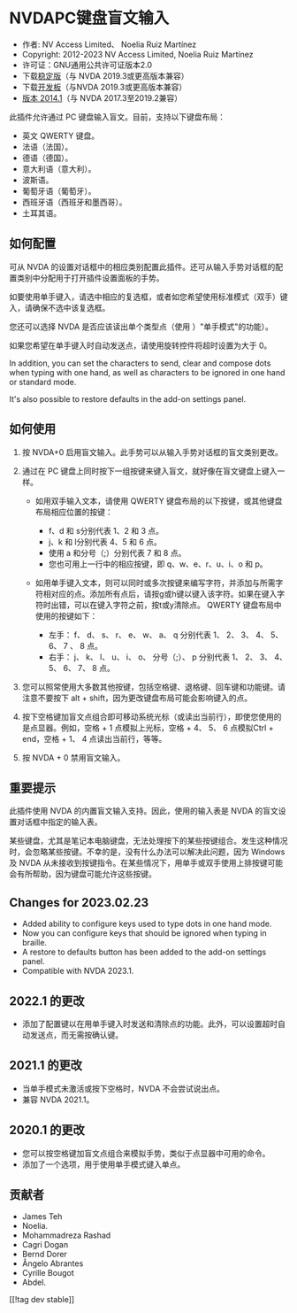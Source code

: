# NVDAPC键盘盲文输入 #

* 作者: NV Access Limited、 Noelia Ruiz Martínez
* Copyright: 2012-2023 NV Access Limited, Noelia Ruiz Martínez
* 许可证：GNU通用公共许可证版本2.0
* 下载[稳定版][1]（与 NVDA 2019.3或更高版本兼容）
* 下载[开发板][2]（与NVDA 2019.3或更高版本兼容）
* [版本 2014.1][3]（与 NVDA 2017.3至2019.2兼容）

此插件允许通过 PC 键盘输入盲文。目前，支持以下键盘布局：

* 英文 QWERTY 键盘。
* 法语（法国）。
* 德语（德国）。
* 意大利语（意大利）。
* 波斯语。
* 葡萄牙语（葡萄牙）。
* 西班牙语（西班牙和墨西哥）。
* 土耳其语。

## 如何配置

可从 NVDA 的设置对话框中的相应类别配置此插件。还可从输入手势对话框的配置类别中分配用于打开插件设置面板的手势。

如要使用单手键入，请选中相应的复选框，或者如您希望使用标准模式（双手）键入，请确保不选中该复选框。

您还可以选择 NVDA 是否应该读出单个类型点（使用 ）"单手模式"的功能）。

如果您希望在单手键入时自动发送点，请使用旋转控件将超时设置为大于 0。

In addition, you can set the characters to send, clear and compose dots when
typing with one hand, as well as characters to be ignored in one hand or
standard mode.

It's also possible to restore defaults in the add-on settings panel.

## 如何使用

1. 按 NVDA+0 启用盲文输入。此手势可以从输入手势对话框的盲文类别更改。
2. 通过在 PC 键盘上同时按下一组按键来键入盲文，就好像在盲文键盘上键入一样。

	* 如用双手输入文本，请使用 QWERTY 键盘布局的以下按键，或其他键盘布局相应位置的按键：

		* f、d 和 s分别代表 1、2 和 3 点。
		* j、k 和 l分别代表 4、5 和 6 点。
		* 使用 a 和分号（;）分别代表 7 和 8 点。
		* 您也可用上一行中的相应按键，即 q、w、e、r、u、i、o 和 p。

	* 如用单手键入文本，则可以同时或多次按键来编写字符，并添加与所需字符相对应的点。添加所有点后，请按g或h键以键入该字符。如果在键入字符时出错，可以在键入字符之前，按t或y清除点。
	  QWERTY 键盘布局中使用的按键如下：

		* 左手： f、 d、 s、 r、 e、 w、 a、 q 分别代表 1、 2、 3、 4、 5、 6、 7 、 8 点。
		* 右手： j、 k、 l、 u、 i、 o、 分号（;）、 p 分别代表 1、 2、 3、 4、 5、 6、 7、 8 点。

3. 您可以照常使用大多数其他按键，包括空格键、退格键、回车键和功能键。请注意不要按下 alt + shift，因为更改键盘布局可能会影响键入的点。
4. 按下空格键加盲文点组合即可移动系统光标（或读出当前行），即使您使用的是点显器。例如，空格 + 1 点模拟上光标，空格 + 4、 5、 6
   点模拟Ctrl + end，空格 + 1、 4 点读出当前行，等等。
5. 按 NVDA + 0 禁用盲文输入。

## 重要提示

此插件使用 NVDA 的内置盲文输入支持。因此，使用的输入表是 NVDA 的盲文设置对话框中指定的输入表。

某些键盘，尤其是笔记本电脑键盘，无法处理按下的某些按键组合。发生这种情况时，会忽略某些按键。不幸的是，没有什么办法可以解决此问题，因为 Windows
及 NVDA 从未接收到按键指令。在某些情况下，用单手或双手使用上排按键可能会有所帮助，因为键盘可能允许这些按键。


## Changes for 2023.02.23

* Added ability to configure keys used to type dots in one hand mode.
* Now you can configure keys that should be ignored when typing in braille.
* A restore to defaults button has been added to the add-on settings panel.
* Compatible with NVDA 2023.1.

## 2022.1 的更改

* 添加了配置键以在用单手键入时发送和清除点的功能。此外，可以设置超时自动发送点，而无需按确认键。

## 2021.1 的更改

* 当单手模式未激活或按下空格时，NVDA 不会尝试说出点。
* 兼容 NVDA 2021.1。

## 2020.1 的更改

* 您可以按空格键加盲文点组合来模拟手势，类似于点显器中可用的命令。
* 添加了一个选项，用于使用单手模式键入单点。

## 贡献者

* James Teh
* Noelia.
* Mohammadreza Rashad
* Cagri Dogan
* Bernd Dorer
* Ângelo Abrantes
* Cyrille Bougot
* Abdel.

[[!tag dev stable]]

[1]: https://addons.nvda-project.org/files/get.php?file=pckbbrl

[2]: https://addons.nvda-project.org/files/get.php?file=pckbbrl-dev

[3]: https://addons.nvda-project.org/files/get.php?file=pckbbrl-o
